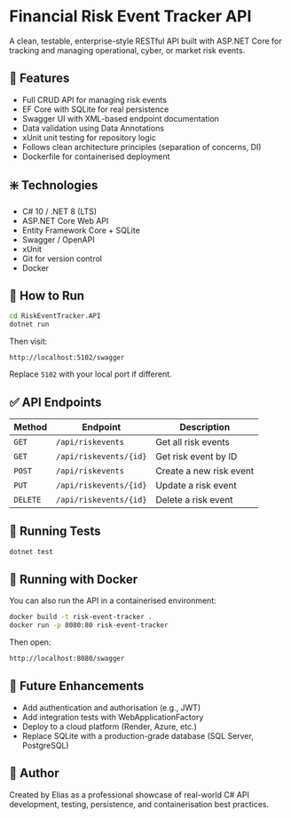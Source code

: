 # Financial Risk Event Tracker API

A clean, testable, enterprise-style RESTful API built with ASP.NET Core for tracking and managing operational, cyber, or market risk events.

## 🔧 Features

- Full CRUD API for managing risk events
- EF Core with SQLite for real persistence
- Swagger UI with XML-based endpoint documentation
- Data validation using Data Annotations
- xUnit unit testing for repository logic
- Follows clean architecture principles (separation of concerns, DI)
- Dockerfile for containerised deployment

## ❇️ Technologies

- C# 10 / .NET 8 (LTS)
- ASP.NET Core Web API
- Entity Framework Core + SQLite
- Swagger / OpenAPI
- xUnit
- Git for version control
- Docker

## 🚀 How to Run

```bash
cd RiskEventTracker.API
dotnet run
```

Then visit:

```
http://localhost:5102/swagger
```

Replace `5102` with your local port if different.

## ✅ API Endpoints

| Method | Endpoint | Description |
|--------|----------|-------------|
| `GET` | `/api/riskevents` | Get all risk events |
| `GET` | `/api/riskevents/{id}` | Get risk event by ID |
| `POST` | `/api/riskevents` | Create a new risk event |
| `PUT` | `/api/riskevents/{id}` | Update a risk event |
| `DELETE` | `/api/riskevents/{id}` | Delete a risk event |

## 🧪 Running Tests

```bash
dotnet test
```

## 🐳 Running with Docker
You can also run the API in a containerised environment:

```bash
docker build -t risk-event-tracker .
docker run -p 8080:80 risk-event-tracker
```

Then open:

```bash
http://localhost:8080/swagger
```

## 📝 Future Enhancements

- Add authentication and authorisation (e.g., JWT)
- Add integration tests with WebApplicationFactory
- Deploy to a cloud platform (Render, Azure, etc.)
- Replace SQLite with a production-grade database (SQL Server, PostgreSQL)

## 👤 Author

Created by Elias as a professional showcase of real-world C# API development, testing, persistence, and containerisation best practices.
